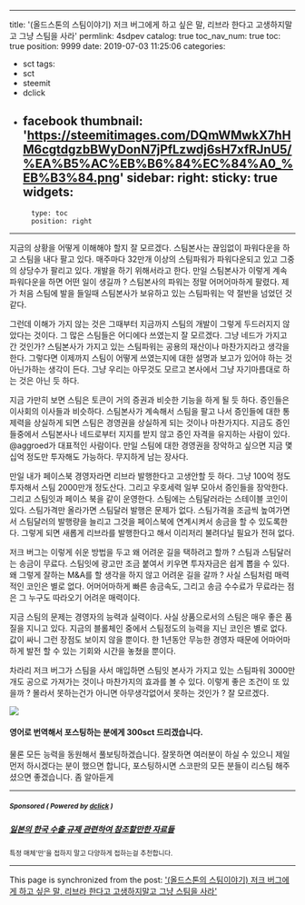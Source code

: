 
---
title: '(올드스톤의 스팀이야기) 저크 버그에게 하고 싶은 말, 리브라 한다고 고생하지말고 그냥 스팀을 사라'
permlink: 4sdpev
catalog: true
toc_nav_num: true
toc: true
position: 9999
date: 2019-07-03 11:25:06
categories:
- sct
tags:
- sct
- steemit
- dclick
- facebook
thumbnail: 'https://steemitimages.com/DQmWMwkX7hHM6cgtdgzbBWyDonN7jPfLzwdj6sH7xfRJnU5/%EA%B5%AC%EB%B6%84%EC%84%A0_%EB%B3%84.png'
sidebar:
    right:
        sticky: true
widgets:
    -
        type: toc
        position: right
---


지금의 상황을 어떻게 이해해야 할지 잘 모르겠다. 스팀본사는 끊임없이 파워다운을 하고 스팀을 내다 팔고 있다. 매주마다 32만개 이상의 스팀파워가 파워다운되고 있고 그중의 상당수가 팔리고 있다. 개발을 하기 위해서라고 한다. 만일 스팀본사가 이렇게 계속 파워다운을 하면 어떤 일이 생길까 ? 스팀본사의 파워는 정말 어머어마하게 팔렸다. 제가 처음 스팀에 발을 들일때 스팀본사가 보유하고 있는 스팀파워는 약 절반을 넘었던 것 같다. 

그런데 이해가 가지 않는 것은 그때부터 지금까지 스팀의 개발이 그렇게 두드러지지 않았다는 것이다. 그 많은 스팀들은 어디에다 쓰였는지 잘 모르겠다. 그냥 네드가 가지고 간 것인가? 스팀본사가 가지고 있는 스팀파워는 공용의 재산이나 마찬가지라고 생각을 한다. 그렇다면 이제까지 스팀이 어떻게 쓰였는지에 대한 설명과 보고가 있어야 하는 것 아닌가하는 생각이 든다. 그냥 우리는 아무것도 모르고 본사에서 그냥 자기마름대로 하는 것은 아닌 듯 하다. 

지금 가만히 보면 스팀은 토큰이 거의 증권과 비슷한 기능을 하게 될 듯 하다. 증인들은 이사회의 이사들과 비슷하다. 스팀본사가 계속해서 스팀을 팔고 나서 증인들에 대한 통제력을 상실하게 되면 스팀은 경영권을 상실하게 되는 것이나 마찬가지다. 지금도 증인들중에서 스팀본사나 네드로부터 지지를 받지 않고 증인 자격을 유지하는 사람이 있다. @aggroed가 대표적인 사람이다. 만일 스팀에 대한 경영권을 장악하고 싶으면 지금 몇십억 정도만 투자해도 가능하다. 무지하게 남는 장사다. 

만일 내가 페이스북 경영자라면 리브라 발행한다고 고생안할 듯 하다. 그냥 100억 정도 투자해서 스팀 2000만개 정도산다. 그리고 우호세력 일부 모아서 증인들을 장악한다. 그리고 스팀잇과 페이스 북을 같이 운영한다. 스팀에는 스팀달러라는 스테이블 코인이 있다. 스팀가격만 올라가면 스팀달러 발행은 문제가 없다. 스팀가격을 조금씩 높여가면서 스팀달러의 발행량을 늘리고 그것을 페이스북에 연계시켜서 송금을 할 수 있도록한다. 그렇게 되면 새롭게 리브라를 발행한다고 해서 이리저리 불려다닐 필요가 전혀 없다. 

저크 버그는 이렇게 쉬운 방법을 두고 왜 어려운 길을 택하려고 할까 ? 스팀과 스팀달러는 송금이 무료다. 스팀잇에 광고만 조금 붙여서 키우면 투자자금은 쉽게 뽑을 수 있다. 왜 그렇게 잘하는  M&A를 할 생각을 하지 않고 어려운 길을 갈까 ? 사실 스팀처럼 매력적인 코인은 별로 없다. 어머어마하게 빠른 송금속도, 그리고 송금 수수료가 무료라는 점은 그 누구도 따라오기 어려운 매력이다. 

지금 스팀의 문제는 경영자의 능력과 실력이다. 사실 상품으로서의 스팀은 매우 좋은 품질을 지니고 있다. 지금의 블롤체인 중에서 스팀정도의 능력을 지닌 코인은 별로 없다. 값이 싸니 그런 장점도 보이지 않을 뿐이다. 한 1년동안 무능한 경영자 때문에 어마어마하게 발전 할 수 있는 기회와 시간을 놓쳤을 뿐이다. 

차라리 저크 버그가 스팀을 사서 매입하면 스팀잇 본사가 가지고 있는 스팀파워 3000만개도 공으로 가져가는 것이나 마찬가지의 효과를 볼 수 있다. 이렇게 좋은 조건이 또 있을까 ? 몰라서 못하는건가 아니면 아무생각없어서 못하는 것인가 ? 잘 모르겠다.

![](https://steemitimages.com/DQmWMwkX7hHM6cgtdgzbBWyDonN7jPfLzwdj6sH7xfRJnU5/%EA%B5%AC%EB%B6%84%EC%84%A0_%EB%B3%84.png)

#### 영어로 번역해서 포스팅하는 분에게 300sct 드리겠습니다. 
물론 모든 능력을 동원해서 풀보팅하겠습니다.
잘못하면 여러분이 하실 수 있으니 제일 먼저 하시겠다는 분이 했으면 합니다, 
포스팅하시면 스코판의 모든 분들이 리스팀 해주셨으면 좋겠습니다.
좀 알아듣게

---

#####  <sub> **Sponsored ( Powered by [dclick](https://www.dclick.io) )** </sub>
##### [일본의 한국 수출 규제 관련하여 참조할만한 자료들](https://api.dclick.io/v1/c?x=eyJhbGciOiJIUzI1NiIsInR5cCI6IkpXVCJ9.eyJjIjoib2xkc3RvbmUiLCJzIjoiNHNkcGV2IiwiYSI6WyJ0LTE5OTQiXSwidXJsIjoiaHR0cHM6Ly9zdGVlbWl0LmNvbS9rci9Ac2luZG9qYS80Z2dyanciLCJpYXQiOjE1NjIxNTUyNTYsImV4cCI6MTg3NzUxNTI1Nn0.pbTj3bySuk_bgn9G4KfbxXejoRhg4M7kyFdQen-XTkU)
<sup>특정 매체'만'을 접하지 말고 다양하게 접하는걸 추천합니다.</sup>


- - -

This page is synchronized from the post: ['(올드스톤의 스팀이야기) 저크 버그에게 하고 싶은 말, 리브라 한다고 고생하지말고 그냥 스팀을 사라'](https://steemit.com/@oldstone/4sdpev)
